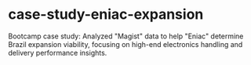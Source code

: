# case-study-eniac-expansion
Bootcamp case study: Analyzed "Magist" data to help "Eniac" determine Brazil expansion viability, focusing on high-end electronics handling and delivery performance insights.
